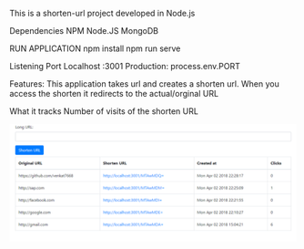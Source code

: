This is a shorten-url project developed in Node.js

Dependencies
NPM
Node.JS
MongoDB

RUN APPLICATION
npm install
npm run serve

Listening Port
Localhost :3001
Production: process.env.PORT

Features:
This application takes url and creates a shorten url.
When you access the shorten it redirects to the actual/orginal URL

What it tracks
Number of visits of the shorten URL

![shorten_application](https://raw.githubusercontent.com/venkat7668/shorten-url/master/Shorten_app.png)
